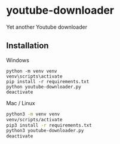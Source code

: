 # youtube-downloader
Yet another Youtube downloader

## Installation

Windows

```dos
python -m venv venv
venv\scripts\activate
pip install -r requirements.txt
python youtube-downloader.py
deactivate
```

Mac / Linux

```bash
python3 -m venv venv
venv/scripts/activate
pip3 install -r requirements.txt
python3 youtube-downloader.py
deactivate
```

